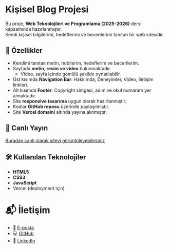 # Kişisel Blog Projesi

Bu proje, **Web Teknolojileri ve Programlama (2025-2026)** dersi kapsamında hazırlanmıştır.  
Kendi kişisel bilgilerimi, hedeflerimi ve becerilerimi tanıtan bir web sitesidir.


## 📌 Özellikler
- Kendimi tanıtan metin, hobilerim, hedeflerim ve becerilerim.
- Sayfada **metin, resim ve video** bulunmaktadır.  
  - Video, sayfa içinde gömülü şekilde oynatılabilir.
- Üst kısımda **Navigation Bar**: Hakkımda, Deneyimler, Video, İletişim linkleri.
- Alt kısımda **Footer**: Copyright simgesi, adım ve okul numaram yer almaktadır.
- Site **responsive tasarıma** uygun olarak hazırlanmıştır.
- Kodlar **GitHub reposu** üzerinde paylaşılmıştır.
- Site **Vercel domaini** altında yayına alınmıştır.


## 🚀 Canlı Yayın
[Buradan canlı olarak siteyi görüntüleyebilirsiniz](https://personal-blog-eight-virid.vercel.app/)


## 🛠️ Kullanılan Teknolojiler
- **HTML5**
- **CSS3**
- **JavaScript**
- Vercel (deployment için)

# 📬 İletişim
- 📧 [E-posta](mailto:unalsener0488@gmail.com)  
- 💻 [GitHub](https://github.com/unalsener-dev)  
- 🔗 [LinkedIn](https://www.linkedin.com/in/%C3%BCnal-%C5%9Fener-7b12712ab/)
